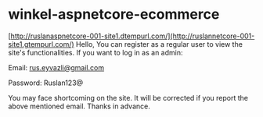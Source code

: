 # winkel-aspnetcore-ecommerce

[http://ruslanaspnetcore-001-site1.dtempurl.com/](http://ruslannetcore-001-site1.gtempurl.com/)
Hello, You can register as a regular user to view the site's functionalities. If you want to log in as an admin:

Email: rus.eyvazli@gmail.com

Password: Ruslan123@

You may face shortcoming on the site. It will be corrected if you report the above mentioned email. Thanks in advance.
